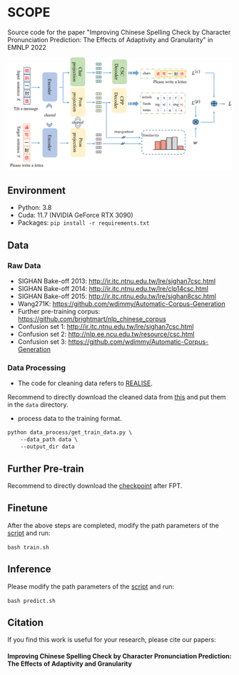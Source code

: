 # SCOPE
Source code for the paper "Improving Chinese Spelling Check by Character Pronunciation Prediction: The Effects of Adaptivity and Granularity" in EMNLP 2022 

![](paper.png)

## Environment
- Python: 3.8
- Cuda: 11.7 (NVIDIA GeForce RTX 3090)
- Packages: `pip install -r requirements.txt`

## Data

### Raw Data
- SIGHAN Bake-off 2013: http://ir.itc.ntnu.edu.tw/lre/sighan7csc.html  
- SIGHAN Bake-off 2014: http://ir.itc.ntnu.edu.tw/lre/clp14csc.html  
- SIGHAN Bake-off 2015: http://ir.itc.ntnu.edu.tw/lre/sighan8csc.html  
- Wang271K: https://github.com/wdimmy/Automatic-Corpus-Generation
- Further pre-training corpus: https://github.com/brightmart/nlp_chinese_corpus
- Confusion set 1: http://ir.itc.ntnu.edu.tw/lre/sighan7csc.html
- Confusion set 2: http://nlp.ee.ncu.edu.tw/resource/csc.html
- Confusion set 3: https://github.com/wdimmy/Automatic-Corpus-Generation


### Data Processing
- The code for cleaning data refers to [REALISE](https://github.com/DaDaMrX/ReaLiSe).

Recommend to directly download the cleaned data from [this](https://rec.ustc.edu.cn/share/b8470c00-4884-11ed-abb5-01b9f59aa971) and put them in the `data` directory. 

- process data to the training format. 

```
python data_process/get_train_data.py \
    --data_path data \
    --output_dir data
```
## Further Pre-train

Recommend to directly download the [checkpoint](https://rec.ustc.edu.cn/share/18549500-4936-11ed-bdbb-75a980e00e16) after FPT. 

## Finetune

After the above steps are completed, modify the path parameters of the [script](https://github.com/jiahaozhenbang/SCOPE/blob/main/train.sh) and run:

`bash train.sh`

## Inference

Please modify the path parameters of the [script](https://github.com/jiahaozhenbang/SCOPE/blob/main/predict.sh) and run:

`bash predict.sh`

## Citation

If you find this work is useful for your research, please cite our papers:

#### Improving Chinese Spelling Check by Character Pronunciation Prediction: The Effects of Adaptivity and Granularity

